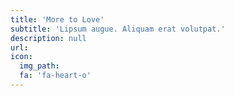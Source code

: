 ```yaml
---
title: 'More to Love'
subtitle: 'Lipsum augue. Aliquam erat volutpat.'
description: null
url:
icon:
  img_path:
  fa: 'fa-heart-o'
---
```

